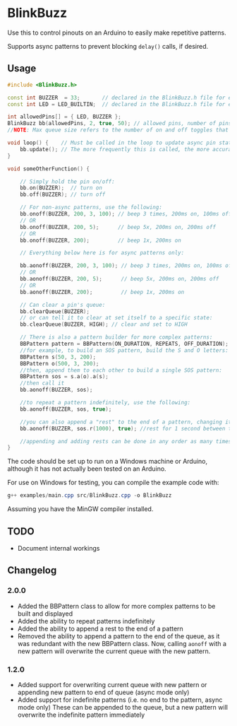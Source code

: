 # BlinkBuzz

Use this to control pinouts on an Arduino to easily make repetitive patterns.

Supports async patterns to prevent blocking `delay()` calls, if desired.

## Usage

```c++
#include <BlinkBuzz.h>

const int BUZZER  = 33;       // declared in the BlinkBuzz.h file for easy access across files (pin #)
const int LED = LED_BUILTIN;  // declared in the BlinkBuzz.h file for easy access across files

int allowedPins[] = { LED, BUZZER };
BlinkBuzz bb(allowedPins, 2, true, 50); // allowed pins, number of pins, allow usage of async patterns, Max queue size per pin (async mode only)
//NOTE: Max queue size refers to the number of on and off toggles that are performed, so ON -> OFF is 2 spots in the queue.

void loop() {    // Must be called in the loop to update async pin states. Not required for non-async usage.
    bb.update(); // The more frequently this is called, the more accurate the timing will be.
}

void someOtherFunction() {

    // Simply hold the pin on/off:
    bb.on(BUZZER);  // turn on
    bb.off(BUZZER); // turn off

    // For non-async patterns, use the following:
    bb.onoff(BUZZER, 200, 3, 100); // beep 3 times, 200ms on, 100ms off
    // OR
    bb.onoff(BUZZER, 200, 5);      // beep 5x, 200ms on, 200ms off
    // OR
    bb.onoff(BUZZER, 200);         // beep 1x, 200ms on

    // Everything below here is for async patterns only:

    bb.aonoff(BUZZER, 200, 3, 100); // beep 3 times, 200ms on, 100ms off
    // OR
    bb.aonoff(BUZZER, 200, 5);      // beep 5x, 200ms on, 200ms off
    // OR
    bb.aonoff(BUZZER, 200);         // beep 1x, 200ms on

    // Can clear a pin's queue:
    bb.clearQueue(BUZZER);
    // or can tell it to clear at set itself to a specific state:
    bb.clearQueue(BUZZER, HIGH); // clear and set to HIGH

    // There is also a pattern builder for more complex patterns:
    BBPattern pattern = BBPattern(ON_DURATION, REPEATS, OFF_DURATION);
    //for example, to build an SOS pattern, build the S and O letters:
    BBPattern s(50, 3, 200);
	BBPattern o(500, 3, 200);
    //then, append them to each other to build a single SOS pattern:
    BBPattern sos = s.a(o).a(s);
    //then call it
    bb.aonoff(BUZZER, sos);

    //to repeat a pattern indefinitely, use the following:
    bb.aonoff(BUZZER, sos, true);

    //you can also append a "rest" to the end of a pattern, changing it's final duration.
    bb.aonoff(BUZZER, sos.r(1000), true); //rest for 1 second between the SOS patterns

    //appending and adding rests can be done in any order as many times as you wish (so long as you have the queue space to hold them)
}
```

The code should be set up to run on a Windows machine or Arduino, although it has not actually been tested on an Arduino.

For use on Windows for testing, you can compile the example code with:

```powershell
g++ examples/main.cpp src/BlinkBuzz.cpp -o BlinkBuzz
```
Assuming you have the MinGW compiler installed.

## TODO

- Document internal workings

## Changelog

### 2.0.0

- Added the BBPattern class to allow for more complex patterns to be built and displayed
- Added the ability to repeat patterns indefinitely
- Added the ability to append a rest to the end of a pattern
- Removed the ability to append a pattern to the end of the queue, as it was redundant with the new BBPattern class. Now, calling `aonoff` with a new pattern will overwrite the current queue with the new pattern.


### 1.2.0

- Added support for overwriting current queue with new pattern or appending new pattern to end of queue (async mode only)
- Added support for indefinite patterns (i.e. no end to the pattern, async mode only) These can be appended to the queue, but a new pattern will overwrite the indefinite pattern immediately

